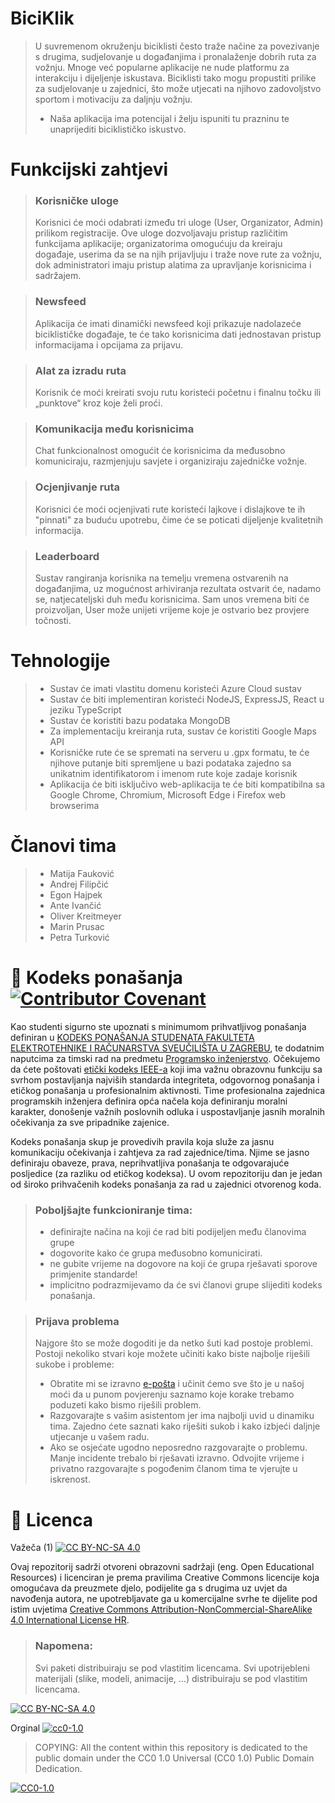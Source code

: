 # BiciKlik
> U suvremenom okruženju biciklisti često traže načine za povezivanje s drugima, sudjelovanje
u događanjima i pronalaženje dobrih ruta za vožnju. Mnoge već popularne aplikacije ne nude
platformu za interakciju i dijeljenje iskustava. Biciklisti tako mogu propustiti prilike za
sudjelovanje u zajednici, što može utjecati na njihovo zadovoljstvo sportom i motivaciju za
daljnju vožnju.
>* Naša aplikacija ima potencijal i želju ispuniti tu prazninu te unaprijediti biciklističko iskustvo.

# Funkcijski zahtjevi
>### Korisničke uloge
> Korisnici će moći odabrati između tri uloge (User, Organizator,
Admin) prilikom registracije. Ove uloge dozvoljavaju pristup različitim funkcijama
aplikacije; organizatorima omogućuju da kreiraju događaje, userima da se na njih
prijavljuju i traže nove rute za vožnju, dok administratori imaju pristup alatima za
upravljanje korisnicima i sadržajem.

>### Newsfeed
> Aplikacija će imati dinamički newsfeed koji prikazuje nadolazeće
biciklističke događaje, te će tako korisnicima dati jednostavan pristup informacijama i
opcijama za prijavu.

>### Alat za izradu ruta
> Korisnik će moći kreirati svoju rutu koristeći početnu i finalnu
točku ili „punktove“ kroz koje želi proći.

>### Komunikacija među korisnicima
> Chat funkcionalnost omogućit će korisnicima da
međusobno komuniciraju, razmjenjuju savjete i organiziraju zajedničke vožnje.

>### Ocjenjivanje ruta
> Korisnici će moći ocjenjivati rute koristeći lajkove i dislajkove te
ih "pinnati" za buduću upotrebu, čime će se poticati dijeljenje kvalitetnih informacija.

>### Leaderboard
> Sustav rangiranja korisnika na temelju vremena ostvarenih na
događanjima, uz mogućnost arhiviranja rezultata ostvarit će, nadamo se, natjecateljski
duh među korisnicima. Sam unos vremena biti će proizvoljan, User može unijeti
vrijeme koje je ostvario bez provjere točnosti.


# Tehnologije
>* Sustav će imati vlastitu domenu koristeći Azure Cloud sustav
>* Sustav će biti implementiran koristeći NodeJS, ExpressJS, React u jeziku TypeScript
>* Sustav će koristiti bazu podataka MongoDB
>* Za implementaciju kreiranja ruta, sustav će koristiti Google Maps API
>* Korisničke rute će se spremati na serveru u .gpx formatu, te će njihove putanje biti
spremljene u bazi podataka zajedno sa unikatnim identifikatorom i imenom rute koje
zadaje korisnik
>* Aplikacija će biti isključivo web-aplikacija te će biti kompatibilna sa Google Chrome,
Chromium, Microsoft Edge i Firefox web browserima

# Članovi tima 
>* Matija Fauković
>* Andrej Filipčić
>* Egon Hajpek
>* Ante Ivančić
>* Oliver Kreitmeyer
>* Marin Prusac
>* Petra Turković

# 📝 Kodeks ponašanja [![Contributor Covenant](https://img.shields.io/badge/Contributor%20Covenant-2.1-4baaaa.svg)](CODE_OF_CONDUCT.md)
Kao studenti sigurno ste upoznati s minimumom prihvatljivog ponašanja definiran u [KODEKS PONAŠANJA STUDENATA FAKULTETA ELEKTROTEHNIKE I RAČUNARSTVA SVEUČILIŠTA U ZAGREBU](https://www.fer.hr/_download/repository/Kodeks_ponasanja_studenata_FER-a_procisceni_tekst_2016%5B1%5D.pdf), te dodatnim naputcima za timski rad na predmetu [Programsko inženjerstvo](https://wwww.fer.hr).
Očekujemo da ćete poštovati [etički kodeks IEEE-a](https://www.ieee.org/about/corporate/governance/p7-8.html) koji ima važnu obrazovnu funkciju sa svrhom postavljanja najviših standarda integriteta, odgovornog ponašanja i etičkog ponašanja u profesionalnim aktivnosti. Time profesionalna zajednica programskih inženjera definira opća načela koja definiranju  moralni karakter, donošenje važnih poslovnih odluka i uspostavljanje jasnih moralnih očekivanja za sve pripadnike zajenice.

Kodeks ponašanja skup je provedivih pravila koja služe za jasnu komunikaciju očekivanja i zahtjeva za rad zajednice/tima. Njime se jasno definiraju obaveze, prava, neprihvatljiva ponašanja te  odgovarajuće posljedice (za razliku od etičkog kodeksa). U ovom repozitoriju dan je jedan od široko prihvačenih kodeks ponašanja za rad u zajednici otvorenog koda.
>### Poboljšajte funkcioniranje tima:
>* definirajte načina na koji će rad biti podijeljen među članovima grupe
>* dogovorite kako će grupa međusobno komunicirati.
>* ne gubite vrijeme na dogovore na koji će grupa rješavati sporove primjenite standarde!
>* implicitno podrazmijevamo da će svi članovi grupe slijediti kodeks ponašanja.
 
>###  Prijava problema
>Najgore što se može dogoditi je da netko šuti kad postoje problemi. Postoji nekoliko stvari koje možete učiniti kako biste najbolje riješili sukobe i probleme:
>* Obratite mi se izravno [e-pošta](mailto:vlado.sruk@fer.hr) i  učinit ćemo sve što je u našoj moći da u punom povjerenju saznamo koje korake trebamo poduzeti kako bismo riješili problem.
>* Razgovarajte s vašim asistentom jer ima najbolji uvid u dinamiku tima. Zajedno ćete saznati kako riješiti sukob i kako izbjeći daljnje utjecanje u vašem radu.
>* Ako se osjećate ugodno neposredno razgovarajte o problemu. Manje incidente trebalo bi rješavati izravno. Odvojite vrijeme i privatno razgovarajte s pogođenim članom tima te vjerujte u iskrenost.

# 📝 Licenca
Važeča (1)
[![CC BY-NC-SA 4.0][cc-by-nc-sa-shield]][cc-by-nc-sa]

Ovaj repozitorij sadrži otvoreni obrazovni sadržaji (eng. Open Educational Resources)  i licenciran je prema pravilima Creative Commons licencije koja omogućava da preuzmete djelo, podijelite ga s drugima uz 
uvjet da navođenja autora, ne upotrebljavate ga u komercijalne svrhe te dijelite pod istim uvjetima [Creative Commons Attribution-NonCommercial-ShareAlike 4.0 International License HR][cc-by-nc-sa].
>
> ### Napomena:
>
> Svi paketi distribuiraju se pod vlastitim licencama.
> Svi upotrijebleni materijali  (slike, modeli, animacije, ...) distribuiraju se pod vlastitim licencama.

[![CC BY-NC-SA 4.0][cc-by-nc-sa-image]][cc-by-nc-sa]

[cc-by-nc-sa]: https://creativecommons.org/licenses/by-nc/4.0/deed.hr 
[cc-by-nc-sa-image]: https://licensebuttons.net/l/by-nc-sa/4.0/88x31.png
[cc-by-nc-sa-shield]: https://img.shields.io/badge/License-CC%20BY--NC--SA%204.0-lightgrey.svg

Orginal [![cc0-1.0][cc0-1.0-shield]][cc0-1.0]
>
>COPYING: All the content within this repository is dedicated to the public domain under the CC0 1.0 Universal (CC0 1.0) Public Domain Dedication.
>
[![CC0-1.0][cc0-1.0-image]][cc0-1.0]

[cc0-1.0]: https://creativecommons.org/licenses/by/1.0/deed.en
[cc0-1.0-image]: https://licensebuttons.net/l/by/1.0/88x31.png
[cc0-1.0-shield]: https://img.shields.io/badge/License-CC0--1.0-lightgrey.svg
